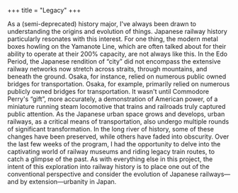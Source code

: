 +++
title = "Legacy"
+++

As a (semi-deprecated) history major, I've always been drawn to understanding the origins and evolution of things. Japanese railway history particularly resonates with this interest. For one thing, the modern metal boxes howling on the Yamanote Line, which are often talked about for their ability to operate at their 200% capacity, are not always like this. In the Edo Period, the Japanese rendition of “city” did not encompass the extensive railway networks now stretch across straits, through mountains, and beneath the ground. Osaka, for instance, relied on numerous public owned bridges for transportation. Osaka, for example, primarily relied on numerous publicly owned bridges for transportation. It wasn't until Commodore Perry's “gift”, more accurately, a demonstration of American power, of a miniature running steam locomotive that trains and railroads truly captured public attention. As the Japanese urban space grows and develops, urban railways, as a critical means of transportation, also undergo multiple rounds of significant transformation. In the long river of history, some of these changes have been preserved, while others have faded into obscurity. Over the last few weeks of the program, I had the opportunity to delve into the captivating world of railway museums and riding legacy train routes, to catch a glimpse of the past. As with everything else in this project, the intent of this exploration into railway history is to place one out of the conventional perspective and consider the evolution of Japanese railways—and by extension—urbanity in Japan.
